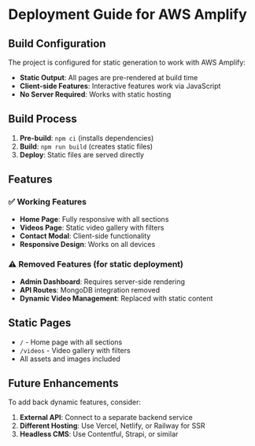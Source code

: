 # Deployment Guide for AWS Amplify

## Build Configuration

The project is configured for static generation to work with AWS Amplify:

- **Static Output**: All pages are pre-rendered at build time
- **Client-side Features**: Interactive features work via JavaScript
- **No Server Required**: Works with static hosting

## Build Process

1. **Pre-build**: `npm ci` (installs dependencies)
2. **Build**: `npm run build` (creates static files)
3. **Deploy**: Static files are served directly

## Features

### ✅ Working Features
- **Home Page**: Fully responsive with all sections
- **Videos Page**: Static video gallery with filters
- **Contact Modal**: Client-side functionality
- **Responsive Design**: Works on all devices

### ⚠️ Removed Features (for static deployment)
- **Admin Dashboard**: Requires server-side rendering
- **API Routes**: MongoDB integration removed
- **Dynamic Video Management**: Replaced with static content

## Static Pages

- `/` - Home page with all sections
- `/videos` - Video gallery with filters
- All assets and images included

## Future Enhancements

To add back dynamic features, consider:
1. **External API**: Connect to a separate backend service
2. **Different Hosting**: Use Vercel, Netlify, or Railway for SSR
3. **Headless CMS**: Use Contentful, Strapi, or similar 